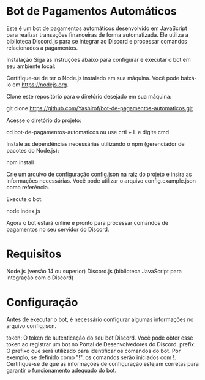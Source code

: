 # Bot de Pagamentos Automáticos
Este é um bot de pagamentos automáticos desenvolvido em JavaScript para realizar transações financeiras de forma automatizada. Ele utiliza a biblioteca Discord.js para se integrar ao Discord e processar comandos relacionados a pagamentos.

Instalação
Siga as instruções abaixo para configurar e executar o bot em seu ambiente local:

Certifique-se de ter o Node.js instalado em sua máquina. Você pode baixá-lo em https://nodejs.org.

Clone este repositório para o diretório desejado em sua máquina:

git clone https://github.com/Yashirof/bot-de-pagamentos-automaticos.git

Acesse o diretório do projeto:

cd bot-de-pagamentos-automaticos ou use crtl + L e digite cmd 

Instale as dependências necessárias utilizando o npm (gerenciador de pacotes do Node.js):

npm install

Crie um arquivo de configuração config.json na raiz do projeto e insira as informações necessárias. Você pode utilizar o arquivo config.example.json como referência.

Execute o bot:

node index.js

Agora o bot estará online e pronto para processar comandos de pagamentos no seu servidor do Discord.

# Requisitos
Node.js (versão 14 ou superior)
Discord.js (biblioteca JavaScript para integração com o Discord)

# Configuração
Antes de executar o bot, é necessário configurar algumas informações no arquivo config.json.

token: O token de autenticação do seu bot Discord. Você pode obter esse token ao registrar um bot no Portal de Desenvolvedores do Discord.
prefix: O prefixo que será utilizado para identificar os comandos do bot. Por exemplo, se definido como "!", os comandos serão iniciados com !.
Certifique-se de que as informações de configuração estejam corretas para garantir o funcionamento adequado do bot.



